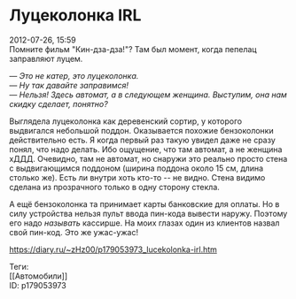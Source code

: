 Луцеколонка IRL
================

   
 2012-07-26, 15:59   
  Помните фильм "Кин-дза-дза!"? Там был момент, когда пепелац заправляют луцем.   
   
  *— Это не катер, это луцеколонка.   
 — Ну так давайте заправимся!   
 — Нельзя! Здесь автомат, а в следующем женщина. Выступим, она нам скидку сделает, понятно?*    
   
 Выглядела луцеколонка как деревенский сортир, у которого выдвигался небольшой поддон. Оказывается похожие бензоколонки действительно есть. Я когда первый раз такую увидел даже не сразу понял, что надо делать. Ибо ощущение, что там автомат, а не женщина хДДД. Очевидно, там не автомат, но снаружи это реально просто стена с выдвигающимся поддоном (ширина поддона около 15 см, длина столько же). Есть ли внутри хоть кто-то -- не видно. Стена видимо сделана из прозрачного только в одну сторону стекла.   
   
 А ещё бензоколонка та принимает карты банковские для оплаты. Но в силу устройства нельзя пульт ввода пин-кода вывести наружу. Поэтому его надо  *называть*  кассирше. На моих глазах один из клиентов назвал свой пин-код. Это же ужас-ужас!   
    
 <https://diary.ru/~zHz00/p179053973_lucekolonka-irl.htm>   
   
 Теги:   
 [[Автомобили]]   
 ID: p179053973